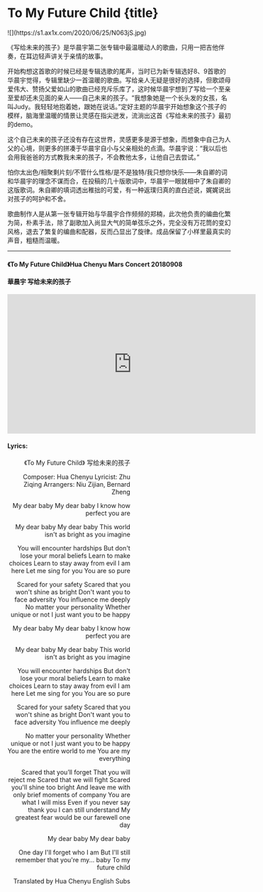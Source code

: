 # To My Future Child {title}
<div class="background" markdown="1">
![](https://s1.ax1x.com/2020/06/25/N063jS.jpg)
</div>

《写给未来的孩子》是华晨宇第二张专辑中最温暖动人的歌曲，只用一把吉他伴奏，在耳边轻声讲关于亲情的故事。

开始构想这首歌的时候已经是专辑选歌的尾声，当时已为新专辑选好8、9首歌的华晨宇觉得，专辑里缺少一首温暖的歌曲。写给亲人无疑是很好的选择，但歌颂母爱伟大、赞扬父爱如山的歌曲已经充斥乐库了，这时候华晨宇想到了写给一个至亲至爱却还未见面的亲人——自己未来的孩子。“我想象她是一个长头发的女孩，名叫Judy。我轻轻地抱着她，跟她在说话。”定好主题的华晨宇开始想象这个孩子的模样，脑海里温暖的情景让灵感在指尖迸发，流淌出这首《写给未来的孩子》最初的demo。

这个自己未来的孩子还没有存在这世界，灵感更多是源于想象，而想象中自己为人父的心境，则更多的拼凑于华晨宇自小与父亲相处的点滴。华晨宇说：“我以后也会用我爸爸的方式教我未来的孩子，不会教他太多，让他自己去尝试。”

怕你太出色/相聚剩片刻/不管什么性格/是不是独特/我只想你快乐——朱自卿的词和华晨宇的理念不谋而合，在投稿的几十版歌词中，华晨宇一眼就相中了朱自卿的这版歌词。朱自卿的填词透出稚拙的可爱，有一种返璞归真的直白述说，娓娓说出对孩子的呵护和不舍。

歌曲制作人是从第一张专辑开始与华晨宇合作频频的郑楠，此次他负责的编曲化繁为简，朴素手法，除了副歌加入尚显大气的简单弦乐之外，完全没有万花筒的变幻风格，退去了繁复的编曲和配器，反而凸显出了旋律。成品保留了小样里最真实的声音，粗糙而温暖。

---------------------------------

#### 《To My Future Child》Hua Chenyu Mars Concert 20180908 
####  華晨宇 写给未来的孩子

<iframe width="560" height="315" src="https://www.youtube.com/embed/qAC3EwbpHyw" frameborder="0" allow="accelerometer; autoplay; encrypted-media; gyroscope; picture-in-picture" allowfullscreen></iframe>

#### Lyrics:
<div class="box">
<div class="lyrics" style="width: 55%; text-align: right">
《To My Future Child》
   写给未来的孩子

Composer: Hua Chenyu
Lyricist: Zhu Ziqing
Arrangers: Niu Zijian, Bernard Zheng

My dear baby
My dear baby
I know how perfect you are

My dear baby
My dear baby
This world isn't as bright as you imagine

You will encounter hardships
But don't lose your moral beliefs
Learn to make choices
Learn to stay away from evil
I am here
Let me sing for you
You are so pure

Scared for your safety
Scared that you won't shine as bright
Don't want you to face adversity
You influence me deeply
No matter your personality
Whether unique or not
I just want you to be happy

My dear baby
My dear baby
I know how perfect you are

My dear baby
My dear baby
This world isn't as bright as you imagine

You will encounter hardships
But don't lose your moral beliefs
Learn to make choices
Learn to stay away from evil
I am here
Let me sing for you
You are so pure

Scared for your safety
Scared that you won't shine as bright
Don't want you to face adversity
You influence me deeply

No matter your personality
Whether unique or not
I just want you to be happy
You are the entire world to me
You are my everything

Scared that you’ll forget
That you will reject me
Scared that we will fight
Scared you'll shine too bright
And leave me with only brief moments of company
You are what I will miss
Even if you never say thank you
I can still understand
My greatest fear would be our farewell one day

My dear baby
My dear baby

One day I'll forget who I am
But I'll still remember that you're my... baby
To my future child

Translated by Hua Chenyu English Subs
</div>